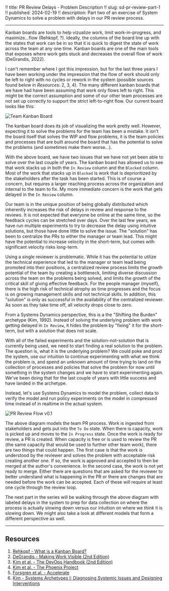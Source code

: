 !! title: PR Review Delays - Problem Description
!! slug: sd-pr-review-part-1
!! published: 2024-02-19
!! description: Part two of an exercise of System Dynamics to solve a problem with delays in our PR review process.

---

Kanban boards are tools to help vizualize work, limit work-in-progress, and maximize...flow (Rehkopf, ?). Ideally, the
columns of the board line up with the states that work can be in so that it is quick to digest the state of work across
the team at any one time. Kanban boards are one of the main tools that exposes where work gets stuck and decreases the
overall flow of work (DeGrandis, 2022).

I can't remember where I got this impression, but for the last three years I have been working under the impression that
the flow of work should only be left to right with no cycles or rework in the system (possible sources found below in
*Resources*: 2, 3, 4). The many different kanban boards that we have had have been assuming that work only flows left to
right. This might be the correct assumption and some of our other team processes are not set up correctly to support the
strict left-to-right flow. Our current board looks like this:

![Team Kanban Board](/posts/0029/kanban-board-v0_1.png)

The kanban board does its job of visualizing the work pretty well. However, expecting it to solve the problems for the
team has been a mistake. It isn't the board itself that solves the WIP and flow problems, it is the team policies and
processes that are built around the board that has the potential to solve the problems (and sometimes make them
worse...). 

With the above board, we have two issues that we have not yet been able to solve over the last couple of years. The
kanban board has allowed us to see that work stacks up in both the `In Review` column and the `Blocked` column. Most of
the work that stacks up in `Blocked` is work that is deprioritized by the stakeholders after the task has been started.
This is of course a concern, but requires a larger reaching process across the organization and internal to the team to
fix. My more immediate concern is the work that gets delayed in the `In Review` column.

Our team is in the unique position of being globally distributed which inherently increases the risk of delays in review
and response to the reviews. It is not expected that everyone be online at the same time, so the feedback cycles can be
stretched over days. Over the last few years, we have run multiple experiments to try to decrease the delay using
intuitive solutions, but those have done little to solve the issue. The "solution" has been to centralize the PRs to
either the manager or team lead. This might have the potential to increase velocity in the short-term, but comes with
significant velocity risks long-term.

Using a single reviewer is problematic. While it has the potential to utilize the technical experience that led to
the manager or team lead being promoted into their positions, a centralized review process limits the growth potential
of the team by creating a bottleneck, limiting diverse discussion across the team on the problems being solved, and
limits the growth of the critical skill of giving effective feedback. For the people manager (myself), there is the
high risk of technical atrophy as time progresses and the focus is on growing management skills and not technical
skills. In addition, this "solution" is only as successful in the availability of the centralized reviewer. As soon as
they take time off, all velocity drops close to zero. 

From a Systems Dynamics perspective, this is a the "Shifting the Burden" archetype (Kim, 1992). Instead of solving the
underlying problem with work getting delayed in `In Review`, it hides the problem by "fixing" it for the short-term, but
with a solution that does not scale.

With all of the failed experiments and the solution-not-solution that is currently being used, we need to start finding
a real solution to the problem. The question is, what it is the underlying problem? We could poke and prod the system,
use our intuition to continue experimenting with what we think the problem is, and spend an unknown amount of time
trying to land on the collection of processes and policies that solve the problem for now until something in the system
changes and we have to start experimenting again. We've been doing that for the last couple of years with little success
and have landed in the archetype.

Instead, let's use Systems Dynamics to model the problem, collect data to verify the model and run policy experiments on
the model in compressed time instead of in realtime in the actual system.

![PR Review Flow v0.1](/posts/0029/flow-diagram-v0_1.png)

The above diagram models the team PR process. Work is ingested from stakeholders and gets put into the `To Do`
state. When there is capacity, work is picked up and moves to the `In Progress` state. Once the work is ready for
review, a PR is created. When capacity is free or is used to review the PR (the same capacity that would be used to
further other team work), there are two things that could happen. The first case is that the work is understood by the
reviewer and solves the problem with acceptable risk creating another one. If so, the work is approved and accepted to
then be merged at the author's convenience. In the second case, the work is not yet ready to merge. Either there are
questions that are asked for the reviewer to better understand what is happening in the PR or there are changes that are
needed before the work can be accepted. Each of these will require at least one cycle through the review loop.

The next part in the series will be walking through the above diagram with labeled delays in the system to prep for data
collection on where the process is actually slowing down versus our intuition on where we _think_ it is slowing down. We
might also take a look at different models that form a different perspective as well.


---

## Resources

1. [Rehkopf - What is a Kanban Board?](https://www.atlassian.com/agile/kanban/boards)
2. [DeGrandis - Making Work Visible (2nd Edition)](https://itrevolution.com/product/making-work-visible/)
3. [Kim et al. - The DevOps Handbook (2nd Edition)](https://itrevolution.com/product/the-devops-handbook-second-edition/)
4. [Kim et al. - The Phoenix Project](https://itrevolution.com/product/the-phoenix-project/)
5. [Forsgren et al. - Accelerate](https://itrevolution.com/product/accelerate/)
6. [Kim - Systems Archetypes I: Diagnosing Systemic Issues and Designing Interventions](https://thesystemsthinker.com/systems-archetypes-i-diagnosing-systemic-issues-and-designing-interventions/)
